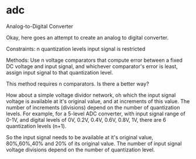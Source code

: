 # adc
Analog-to-Digital Converter

Okay, here goes an attempt to create an analog to digital converter. 

Constraints:
n quantization levels
input signal is restricted 

Methods:
Use n voltage comparators that compute error between a fixed DC voltage and input signal, and whichever comparator's error is least, assign input signal to that quantization level. 

This method requires n comparators. 
Is there a better way? 

How about a simple voltage dividor network, oh which the input signal voltage is available at it's original value, and at increments of this value. The number of increments (divisions) depend on the number of quantization levels. For example, for a 5-level ADC converter, with input signal range of 0-1V, and digital levels of 0V, 0.2V, 0.4V, 0.6V, 0.8V, 1V, there are 6 quantization levels (n+1). 

So the input signal needs to be available at it's original value, 80%,60%,40% and 20% of its original value. The number of input signal voltage divisions depend on the number of quantization level. 
